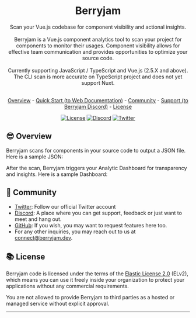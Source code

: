 <div align="center">
  <h1>Berryjam</h1>

  Scan your Vue.js codebase for component visibility and actional insights.
  <br/><br/>
  Berryjam is a Vue.js component analytics tool to scan your project for components to monitor their usages. Component visibility allows for effective team communication and provides opportunities to optimize your source code.
  <br/><br/>
  Currently supporting JavaScript / TypeScript and Vue.js (2.5.X and above). The CLI scan is more accurate on TypeScript project and does not yet support Nuxt.
  <br/><br/>
  
  [Overview](#sunglasses-overview) - [Quick Start (to Web Documentation)](#) - [Community](#busts_in_silhouette-community) - [Support (to Berryjam Discord)][discord] - [License](books-license)
  
  [![License](https://img.shields.io/badge/license-ELv2-brightgreen)](LICENSE.md)
  [![Discord](https://img.shields.io/discord/1103946598981054514?label=discord)][discord]
  [![Twitter](https://img.shields.io/twitter/follow/berryjamdev?label=Berryjamdev&style=social)][twitter] 
</div>

## :sunglasses: Overview

Berryjam scans for components in your source code to output a JSON file. Here is a sample JSON: 

After the scan, Berryjam triggers your Analytic Dashboard for transparency and insights. Here is a sample Dashboard: 

## :busts_in_silhouette: Community

- [Twitter](twitter): Follow our official Twitter account
- [Discord](discord): A place where you can get support, feedback or just want to meet and hang out. 
- [GitHub](https://github.com/logicspark/berryjam): If you wish, you may want to request features here too. 
- For any other inquiries, you may reach out to us at connect@berryjam.dev. 

## :books: License

Berryjam code is licensed under the terms of the [Elastic License 2.0](LICENSE.md) (ELv2), which means you can use it freely inside your organization to protect your applications without any commercial requirements.

You are not allowed to provide Berryjam to third parties as a hosted or managed service without explicit approval.

---

[discord]: https://discord.gg/8SgTS4QdCd
[twitter]: https://twitter.com/Berryjamdev
